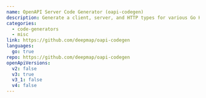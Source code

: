 ```yaml
---
name: OpenAPI Server Code Generator (oapi-codegen)
description: Generate a client, server, and HTTP types for various Go HTTP servers, from an OpenAPI v3 specification
categories:
  - code-generators
  - misc
link: https://github.com/deepmap/oapi-codegen
languages:
  go: true
repo: https://github.com/deepmap/oapi-codegen
openApiVersions:
  v2: false
  v3: true
  v3_1: false
  v4: false
---
```

